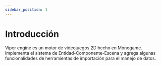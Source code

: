```yaml
---
sidebar_position: 1
---
```


# Introducción

Viper engine es un motor de videojuegos 2D hecho en Monogame. Implementa el sistema de Entidad-Componente-Escena y agrega algunas funcionalidades de herramientas de importación para el manejo de datos.
